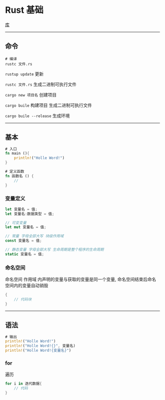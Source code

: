 # Rust 基础



[库](https://crates.io)

---
## 命令

```shell
# 编译
rustc 文件.rs
```

`rustup update` 更新

`rustc 文件.rs`  生成二进制可执行文件

`cargo new 项目名`  创建项目

`cargo buile`  构建项目 生成二进制可执行文件

`cargo buile --release`  生成环境

---
## 基本

```Rust
# 入口
fn main (){
    println!("Holle Word!")
}
```

```Rust
# 定义函数
fn 函数名 () {
    //
}
```

### 变量定义

```Rust
let 变量名 = 值;
let 变量名:数据类型 = 值;

// 可变变量 
let mut 变量名 = 值;

// 常量 字母全部大写 块级作用域
const 变量名 = 值;

// 静态变量 字母全部大写 生命周期是整个程序的生命周期 
static 变量名 = 值;

```

### 命名空间

命名空间 作用域 内声明的变量与获取的变量是同一个变量, 命名空间结束后命名空间内的变量自动销毁

```Rust
{
    // 代码块
}
```


---
## 语法

```Rust
# 输出
println!("Holle Word!")
println!("Holle Word!{}", 变量名)
println!("Holle Word!{变量名}")
```

### for

遍历 

```Rust
for i in 迭代数据{
    // 代码
}
```